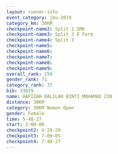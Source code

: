 ```yaml
---
layout: runner-info 
event_category: jbu-2019 
category_km: 30KM 
checkpoint-name2: Split 1 SMK 
checkpoint-name3: Split 2 E Farm 
checkpoint-name4: Split 3 
checkpoint-name5: 
checkpoint-name6: 
checkpoint-name7: 
checkpoint-name8: 
checkpoint-name9: 
overall_rank: 259
gender_rank: 71
category_rank: 37
bib: 33029
name: HAFIZAH DALILAH BINTI MOHAMAD ZIN
distance: 30KM
category: 30KM Women Open
gender: Female
time: 5-48-27
start: 2-00-00
checkpoint2: 4-29-29
checkpoint3: 7-09-05
checkpoint4: 7-48-27
---
```

